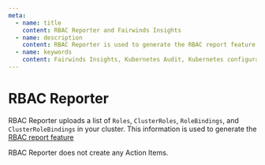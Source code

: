 ```yaml
---
meta:
  - name: title
    content: RBAC Reporter and Fairwinds Insights
  - name: description
    content: RBAC Reporter is used to generate the RBAC report feature in Fairwinds Insights. Read the documentation.
  - name: keywords
    content: Fairwinds Insights, Kubernetes Audit, Kubernetes configuration validation, open source, RBAC Reporter
---
```


# RBAC Reporter
RBAC Reporter uploads a list of `Roles`, `ClusterRoles`, `RoleBindings`, and `ClusterRoleBindings`
in your cluster. This information is used to generate the [RBAC report feature](../features/rbac)

RBAC Reporter does not create any Action Items.

